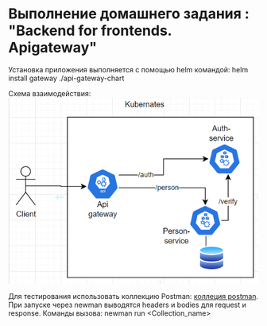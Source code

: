 # Выполнение домашнего задания : "Backend for frontends. Apigateway"

Установка приложения выполняется с помощью helm командой:
helm install gateway ./api-gateway-chart

Схема взаимодействия: 
![Схема взаимодействия](schema.png)


Для тестирования использовать коллекцию Postman:  [коллеция postman](postman_collection.json).
При запуске через newman выводятся headers и bodies для request и response.
Команды вызова: newman run <Collection_name>